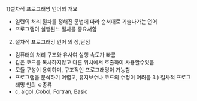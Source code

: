 1)절차적 프로그래밍 언어의 개요
- 일련의 처리 절차를 정해진 문법에 따라 순서대로 기술나가는 언어
- 프로그램이 실행된느 절차를 중요서함

2) 절차적 프로그래밍 언어 의 장,단점
 - 컴퓨터의 처리 구조와 유사여 실행 속도가 빠름
 - 같은 코드를  복사하지않고 다른 위치에서 호출하여 사용할수있음
 - 모듈 구성이 용이하며, 구조적인 프로그래밍이 가능함
 - 프로그램을 분석하기 어렵고, 유지보수나 코드의 수정이 어려움
3 ) 절차적 프로그래밍 언의 ㅇ종류
- c, algol ,Cobol, Fortran, Basic